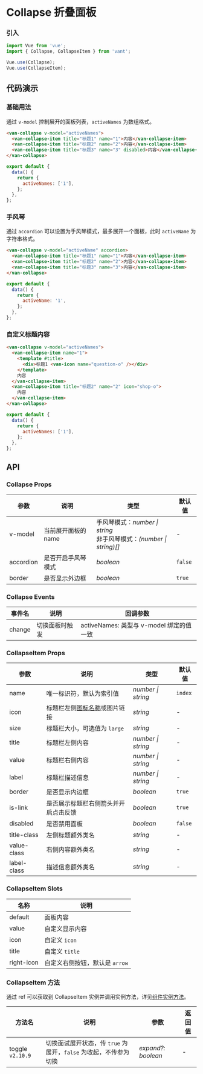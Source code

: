 # Collapse 折叠面板

### 引入

```js
import Vue from 'vue';
import { Collapse, CollapseItem } from 'vant';

Vue.use(Collapse);
Vue.use(CollapseItem);
```

## 代码演示

### 基础用法

通过 `v-model` 控制展开的面板列表，`activeNames` 为数组格式。

```html
<van-collapse v-model="activeNames">
  <van-collapse-item title="标题1" name="1">内容</van-collapse-item>
  <van-collapse-item title="标题2" name="2">内容</van-collapse-item>
  <van-collapse-item title="标题3" name="3" disabled>内容</van-collapse-item>
</van-collapse>
```

```js
export default {
  data() {
    return {
      activeNames: ['1'],
    };
  },
};
```

### 手风琴

通过 `accordion` 可以设置为手风琴模式，最多展开一个面板，此时 `activeName` 为字符串格式。

```html
<van-collapse v-model="activeName" accordion>
  <van-collapse-item title="标题1" name="1">内容</van-collapse-item>
  <van-collapse-item title="标题2" name="2">内容</van-collapse-item>
  <van-collapse-item title="标题3" name="3">内容</van-collapse-item>
</van-collapse>
```

```js
export default {
  data() {
    return {
      activeName: '1',
    };
  },
};
```

### 自定义标题内容

```html
<van-collapse v-model="activeNames">
  <van-collapse-item name="1">
    <template #title>
      <div>标题1 <van-icon name="question-o" /></div>
    </template>
    内容
  </van-collapse-item>
  <van-collapse-item title="标题2" name="2" icon="shop-o">
    内容
  </van-collapse-item>
</van-collapse>
```

```js
export default {
  data() {
    return {
      activeNames: ['1'],
    };
  },
};
```

## API

### Collapse Props

| 参数 | 说明 | 类型 | 默认值 |
| --- | --- | --- | --- |
| v-model | 当前展开面板的 name | 手风琴模式：_number \| string_<br>非手风琴模式：_(number \| string)[]_ | - |
| accordion | 是否开启手风琴模式 | _boolean_ | `false` |
| border | 是否显示外边框 | _boolean_ | `true` |

### Collapse Events

| 事件名 | 说明           | 回调参数                                 |
| ------ | -------------- | ---------------------------------------- |
| change | 切换面板时触发 | activeNames: 类型与 v-model 绑定的值一致 |

### CollapseItem Props

| 参数 | 说明 | 类型 | 默认值 |
| --- | --- | --- | --- |
| name | 唯一标识符，默认为索引值 | _number \| string_ | `index` |
| icon | 标题栏左侧[图标名称](#/zh-CN/icon)或图片链接 | _string_ | - |
| size | 标题栏大小，可选值为 `large` | _string_ | - |
| title | 标题栏左侧内容 | _number \| string_ | - |
| value | 标题栏右侧内容 | _number \| string_ | - |
| label | 标题栏描述信息 | _number \| string_ | - |
| border | 是否显示内边框 | _boolean_ | `true` |
| is-link | 是否展示标题栏右侧箭头并开启点击反馈 | _boolean_ | `true` |
| disabled | 是否禁用面板 | _boolean_ | `false` |
| title-class | 左侧标题额外类名 | _string_ | - |
| value-class | 右侧内容额外类名 | _string_ | - |
| label-class | 描述信息额外类名 | _string_ | - |

### CollapseItem Slots

| 名称       | 说明                           |
| ---------- | ------------------------------ |
| default    | 面板内容                       |
| value      | 自定义显示内容                 |
| icon       | 自定义 `icon`                  |
| title      | 自定义 `title`                 |
| right-icon | 自定义右侧按钮，默认是 `arrow` |

### CollapseItem 方法

通过 ref 可以获取到 CollapseItem 实例并调用实例方法，详见[组件实例方法](#/zh-CN/quickstart#zu-jian-shi-li-fang-fa)。

| 方法名 | 说明 | 参数 | 返回值 |
| --- | --- | --- | --- |
| toggle `v2.10.9` | 切换面试展开状态，传 `true` 为展开，`false` 为收起，不传参为切换 | _expand?: boolean_ | - |
